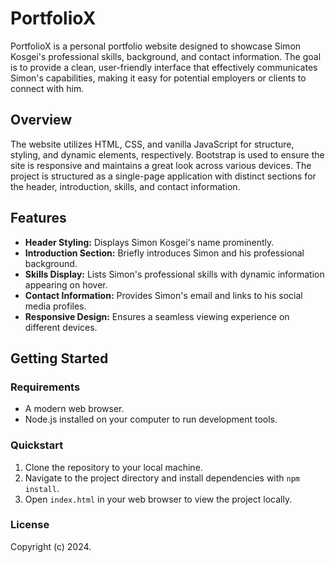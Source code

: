 # PortfolioX

PortfolioX is a personal portfolio website designed to showcase Simon Kosgei's professional skills, background, and contact information. The goal is to provide a clean, user-friendly interface that effectively communicates Simon's capabilities, making it easy for potential employers or clients to connect with him.

## Overview

The website utilizes HTML, CSS, and vanilla JavaScript for structure, styling, and dynamic elements, respectively. Bootstrap is used to ensure the site is responsive and maintains a great look across various devices. The project is structured as a single-page application with distinct sections for the header, introduction, skills, and contact information.

## Features

- **Header Styling:** Displays Simon Kosgei's name prominently.
- **Introduction Section:** Briefly introduces Simon and his professional background.
- **Skills Display:** Lists Simon's professional skills with dynamic information appearing on hover.
- **Contact Information:** Provides Simon's email and links to his social media profiles.
- **Responsive Design:** Ensures a seamless viewing experience on different devices.

## Getting Started

### Requirements

- A modern web browser.
- Node.js installed on your computer to run development tools.

### Quickstart

1. Clone the repository to your local machine.
2. Navigate to the project directory and install dependencies with `npm install`.
3. Open `index.html` in your web browser to view the project locally.

### License

Copyright (c) 2024.